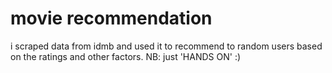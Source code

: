 # movie recommendation
i scraped data from idmb and used it to recommend to random users based on the ratings and other factors. NB: just 'HANDS ON' :)
